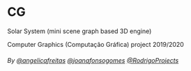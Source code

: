 # CG

Solar System (mini scene graph based 3D engine)

Computer Graphics (Computação Gráfica) project 2019/2020

###### By [@angelicafreitas](https://github.com/angelicafreitas) [@joanafonsogomes]( https://github.com/joanafonsogomes) [@RodrigoProjects](https://github.com/RodrigoProjects)
